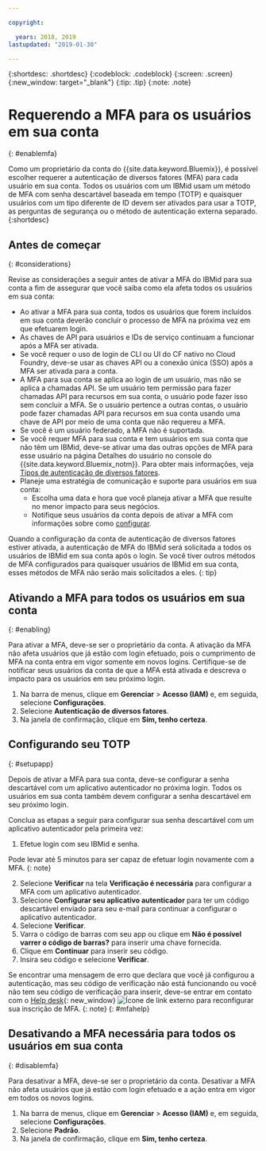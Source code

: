 ```yaml
---

copyright:

  years: 2018, 2019
lastupdated: "2019-01-30"

---
```


{:shortdesc: .shortdesc}
{:codeblock: .codeblock}
{:screen: .screen}
{:new_window: target="_blank"}
{:tip: .tip}
{:note: .note}

# Requerendo a MFA para os usuários em sua conta
{: #enablemfa}

Como um proprietário da conta do {{site.data.keyword.Bluemix}}, é possível escolher requerer a autenticação de diversos fatores (MFA) para cada usuário em sua conta. Todos os usuários com um IBMid usam um método de MFA com senha descartável baseada em tempo (TOTP) e quaisquer usuários com um tipo diferente de ID devem ser ativados para usar a TOTP, as perguntas de segurança ou o método de autenticação externa separado.  
{:shortdesc}

## Antes de começar
{: #considerations}

Revise as considerações a seguir antes de ativar a MFA do IBMid para sua conta a fim de assegurar que você saiba como ela afeta todos os usuários em sua conta:

* Ao ativar a MFA para sua conta, todos os usuários que forem incluídos em sua conta deverão concluir o processo de MFA na próxima vez em que efetuarem login.
* As chaves de API para usuários e IDs de serviço continuam a funcionar após a MFA ser ativada.
* Se você requer o uso de login de CLI ou UI do CF nativo no Cloud Foundry, deve-se usar as chaves API ou a conexão única (SSO) após a MFA ser ativada para a conta.
* A MFA para sua conta se aplica ao login de um usuário, mas não se aplica a chamadas API. Se um usuário tem permissão para fazer chamadas API para recursos em sua conta, o usuário pode fazer isso sem concluir a MFA. Se o usuário pertence a outras contas, o usuário pode fazer chamadas API para recursos em sua conta usando uma chave de API por meio de uma conta que não requereu a MFA.
* Se você é um usuário federado, a MFA não é suportada. 
* Se você requer MFA para sua conta e tem usuários em sua conta que não têm um IBMid, deve-se ativar uma das outras opções de MFA para esse usuário na página Detalhes do usuário no console do {{site.data.keyword.Bluemix_notm}}. Para obter mais informações, veja [Tipos de autenticação de diversos fatores](/docs/iam?topic=iam-types#types).
* Planeje uma estratégia de comunicação e suporte para usuários em sua conta:
  * Escolha uma data e hora que você planeja ativar a MFA que resulte no menor impacto para seus negócios.
  * Notifique seus usuários da conta depois de ativar a MFA com informações sobre como [configurar](/docs/iam?topic=iam-enablemfa#setupapp).

Quando a configuração da conta de autenticação de diversos fatores estiver ativada, a autenticação de MFA do IBMid será solicitada a todos os usuários de IBMid em sua conta após o login. Se você tiver outros métodos de MFA configurados para quaisquer usuários de IBMid em sua conta, esses métodos de MFA não serão mais solicitados a eles.
{: tip}

## Ativando a MFA para todos os usuários em sua conta
{: #enabling}

Para ativar a MFA, deve-se ser o proprietário da conta. A ativação da MFA não afeta usuários que já estão com login efetuado, pois o cumprimento de MFA na conta entra em vigor somente em novos logins. Certifique-se de notificar seus usuários da conta de que a MFA está ativada e descreva o impacto para os usuários em seu próximo login. 

1. Na barra de menus, clique em **Gerenciar** &gt; **Acesso (IAM)** e, em seguida, selecione **Configurações**.
2. Selecione **Autenticação de diversos fatores**.
3. Na janela de confirmação, clique em **Sim, tenho certeza**.

## Configurando seu TOTP
{: #setupapp}

Depois de ativar a MFA para sua conta, deve-se configurar a senha descartável com um aplicativo autenticador no próxima login. Todos os usuários em sua conta também devem configurar a senha descartável em seu próximo login. 

Conclua as etapas a seguir para configurar sua senha descartável com um aplicativo autenticador pela primeira vez:

1. Efetue login com seu IBMid e senha. 

  Pode levar até 5 minutos para ser capaz de efetuar login novamente com a MFA.
  {: note}

2. Selecione **Verificar** na tela **Verificação é necessária** para configurar a MFA com um aplicativo autenticador.
3. Selecione **Configurar seu aplicativo autenticador** para ter um código descartável enviado para seu e-mail para continuar a configurar o aplicativo autenticador.
4. Selecione **Verificar**.
5. Varra o código de barras com seu app ou clique em **Não é possível varrer o código de barras?** para inserir uma chave fornecida. 
6. Clique em **Continuar** para inserir seu código.
7. Insira seu código e selecione **Verificar**. 

Se encontrar uma mensagem de erro que declara que você já configurou a autenticação, mas seu código de verificação não está funcionando ou você não tem seu código de verificação para inserir, deve-se entrar em contato com o [Help desk](https://www.ibm.com/ibmid/myibm/help/us/helpdesk.html){: new_window} ![Ícone de link externo](../icons/launch-glyph.svg "Ícone de link externo") para reconfigurar sua inscrição de MFA.
{: note}
{: #mfahelp}

## Desativando a MFA necessária para todos os usuários em sua conta
{: #disablemfa}

Para desativar a MFA, deve-se ser o proprietário da conta. Desativar a MFA não afeta usuários que já estão com login efetuado e a ação entra em vigor em todos os novos logins.

1. Na barra de menus, clique em **Gerenciar** &gt; **Acesso (IAM)** e, em seguida, selecione **Configurações**.
2. Selecione **Padrão**.
3. Na janela de confirmação, clique em **Sim, tenho certeza**.
